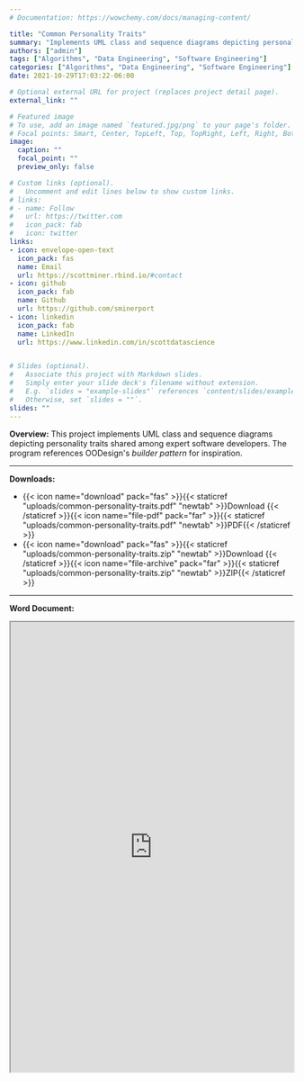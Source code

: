 ```yaml
---
# Documentation: https://wowchemy.com/docs/managing-content/

title: "Common Personality Traits"
summary: "Implements UML class and sequence diagrams depicting personality traits shared among expert software developers."
authors: ["admin"]
tags: ["Algorithms", "Data Engineering", "Software Engineering"]
categories: ["Algorithms", "Data Engineering", "Software Engineering"]
date: 2021-10-29T17:03:22-06:00

# Optional external URL for project (replaces project detail page).
external_link: ""

# Featured image
# To use, add an image named `featured.jpg/png` to your page's folder.
# Focal points: Smart, Center, TopLeft, Top, TopRight, Left, Right, BottomLeft, Bottom, BottomRight.
image:
  caption: ""
  focal_point: ""
  preview_only: false

# Custom links (optional).
#   Uncomment and edit lines below to show custom links.
# links:
# - name: Follow
#   url: https://twitter.com
#   icon_pack: fab
#   icon: twitter
links:
- icon: envelope-open-text
  icon_pack: fas
  name: Email
  url: https://scottminer.rbind.io/#contact
- icon: github
  icon_pack: fab
  name: Github
  url: https://github.com/sminerport
- icon: linkedin
  icon_pack: fab
  name: LinkedIn
  url: https://www.linkedin.com/in/scottdatascience


# Slides (optional).
#   Associate this project with Markdown slides.
#   Simply enter your slide deck's filename without extension.
#   E.g. `slides = "example-slides"` references `content/slides/example-slides.md`.
#   Otherwise, set `slides = ""`.
slides: ""
---
```

**Overview:** This project implements UML class and sequence diagrams depicting personality traits shared among expert software developers. The program references OODesign's *builder pattern* for inspiration.
<hr/>

**Downloads:**

<ul>
	<li>{{< icon name="download" pack="fas" >}}{{< staticref "uploads/common-personality-traits.pdf" "newtab" >}}Download {{< /staticref >}}{{< icon name="file-pdf" pack="far" >}}{{< staticref "uploads/common-personality-traits.pdf" "newtab" >}}PDF{{< /staticref >}}</li>
	<li>{{< icon name="download" pack="fas" >}}{{< staticref "uploads/common-personality-traits.zip" "newtab" >}}Download {{< /staticref >}}{{< icon name="file-archive" pack="far" >}}{{< staticref "uploads/common-personality-traits.zip" "newtab" >}}ZIP{{< /staticref >}}</li>
</ul>
<hr/>

**Word Document:**

<iframe src="https://onedrive.live.com/embed?cid=5B8EDCFD5CE8D99E&resid=5B8EDCFD5CE8D99E%21239674&authkey=AGhe8DBJ3agyvTM&em=2" width="100%" height="800" frameborder="1" scrolling="yes"></iframe>
